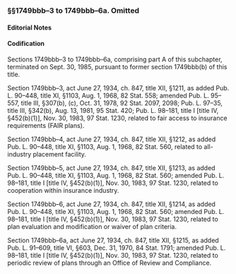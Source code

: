 ### §§1749bbb–3 to 1749bbb–6a. Omitted ###

#### **Editorial Notes** ####

#### Codification ####

Sections 1749bbb–3 to 1749bbb–6a, comprising part A of this subchapter, terminated on Sept. 30, 1985, pursuant to former section 1749bbb(b) of this title.

Section 1749bbb–3, act June 27, 1934, ch. 847, title XII, §1211, as added Pub. L. 90–448, title XI, §1103, Aug. 1, 1968, 82 Stat. 558; amended Pub. L. 95–557, title III, §307(b), (c), Oct. 31, 1978, 92 Stat. 2097, 2098; Pub. L. 97–35, title III, §342(b), Aug. 13, 1981, 95 Stat. 420; Pub. L. 98–181, title I [title IV, §452(b)(1)], Nov. 30, 1983, 97 Stat. 1230, related to fair access to insurance requirements (FAIR plans).

Section 1749bbb–4, act June 27, 1934, ch. 847, title XII, §1212, as added Pub. L. 90–448, title XI, §1103, Aug. 1, 1968, 82 Stat. 560, related to all-industry placement facility.

Section 1749bbb–5, act June 27, 1934, ch. 847, title XII, §1213, as added Pub. L. 90–448, title XI, §1103, Aug. 1, 1968, 82 Stat. 560; amended Pub. L. 98–181, title I [title IV, §452(b)(1)], Nov. 30, 1983, 97 Stat. 1230, related to cooperation within insurance industry.

Section 1749bbb–6, act June 27, 1934, ch. 847, title XII, §1214, as added Pub. L. 90–448, title XI, §1103, Aug. 1, 1968, 82 Stat. 560; amended Pub. L. 98–181, title I [title IV, §452(b)(1)], Nov. 30, 1983, 97 Stat. 1230, related to plan evaluation and modification or waiver of plan criteria.

Section 1749bbb–6a, act June 27, 1934, ch. 847, title XII, §1215, as added Pub. L. 91–609, title VI, §603, Dec. 31, 1970, 84 Stat. 1791; amended Pub. L. 98–181, title I [title IV, §452(b)(1)], Nov. 30, 1983, 97 Stat. 1230, related to periodic review of plans through an Office of Review and Compliance.